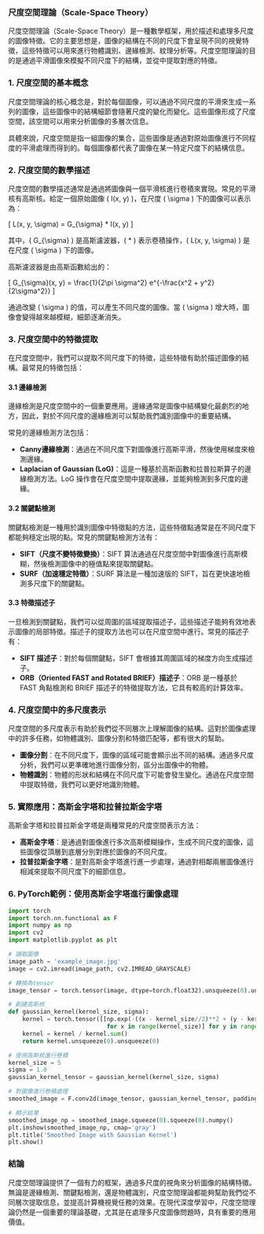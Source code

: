 ### 尺度空間理論（Scale-Space Theory）

尺度空間理論（Scale-Space Theory）是一種數學框架，用於描述和處理多尺度的圖像特徵。它的主要思想是，圖像的結構在不同的尺度下會呈現不同的視覺特徵，這些特徵可以用來進行物體識別、邊緣檢測、紋理分析等。尺度空間理論的目的是通過平滑圖像來模擬不同尺度下的結構，並從中提取對應的特徵。

### 1. 尺度空間的基本概念

尺度空間理論的核心概念是，對於每個圖像，可以通過不同尺度的平滑來生成一系列的圖像，這些圖像中的結構細節會隨著尺度的變化而變化。這些圖像形成了尺度空間，該空間可以用來分析圖像的多層次信息。

具體來說，尺度空間是指一組圖像的集合，這些圖像是通過對原始圖像進行不同程度的平滑處理而得到的。每個圖像都代表了圖像在某一特定尺度下的結構信息。

### 2. 尺度空間的數學描述

尺度空間的數學描述通常是通過將圖像與一個平滑核進行卷積來實現。常見的平滑核有高斯核。給定一個原始圖像 \( I(x, y) \)，在尺度 \( \sigma \) 下的圖像可以表示為：

\[
L(x, y, \sigma) = G_{\sigma} * I(x, y)
\]

其中，\( G_{\sigma} \) 是高斯濾波器，\( * \) 表示卷積操作，\( L(x, y, \sigma) \) 是在尺度 \( \sigma \) 下的圖像。

高斯濾波器是由高斯函數給出的：

\[
G_{\sigma}(x, y) = \frac{1}{2\pi \sigma^2} e^{-\frac{x^2 + y^2}{2\sigma^2}}
\]

通過改變 \( \sigma \) 的值，可以產生不同尺度的圖像。當 \( \sigma \) 增大時，圖像會變得越來越模糊，細節逐漸消失。

### 3. 尺度空間中的特徵提取

在尺度空間中，我們可以提取不同尺度下的特徵，這些特徵有助於描述圖像的結構。最常見的特徵包括：

#### 3.1 邊緣檢測

邊緣檢測是尺度空間中的一個重要應用。邊緣通常是圖像中結構變化最劇烈的地方，因此，對於不同尺度的邊緣檢測可以幫助我們識別圖像中的重要結構。

常見的邊緣檢測方法包括：

- **Canny邊緣檢測**：通過在不同尺度下對圖像進行高斯平滑，然後使用梯度來檢測邊緣。
- **Laplacian of Gaussian (LoG)**：這是一種基於高斯函數和拉普拉斯算子的邊緣檢測方法。LoG 操作會在尺度空間中提取邊緣，並能夠檢測到多尺度的邊緣。

#### 3.2 關鍵點檢測

關鍵點檢測是一種用於識別圖像中特徵點的方法，這些特徵點通常是在不同尺度下都能夠穩定出現的點。常見的關鍵點檢測方法有：

- **SIFT（尺度不變特徵變換）**：SIFT 算法通過在尺度空間中對圖像進行高斯模糊，然後檢測圖像中的極值點來提取關鍵點。
- **SURF（加速穩定特徵）**：SURF 算法是一種加速版的 SIFT，旨在更快速地檢測多尺度下的關鍵點。

#### 3.3 特徵描述子

一旦檢測到關鍵點，我們可以從周圍的區域提取描述子，這些描述子能夠有效地表示圖像的局部特徵。描述子的提取方法也可以在尺度空間中進行。常見的描述子有：

- **SIFT 描述子**：對於每個關鍵點，SIFT 會根據其周圍區域的梯度方向生成描述子。
- **ORB（Oriented FAST and Rotated BRIEF）描述子**：ORB 是一種基於 FAST 角點檢測和 BRIEF 描述子的特徵提取方法，它具有較高的計算效率。

### 4. 尺度空間中的多尺度表示

尺度空間的多尺度表示有助於我們從不同層次上理解圖像的結構。這對於圖像處理中的許多任務，如物體識別、圖像分割和特徵匹配等，都有很大的幫助。

- **圖像分割**：在不同尺度下，圖像的區域可能會顯示出不同的結構。通過多尺度分析，我們可以更準確地進行圖像分割，區分出圖像中的物體。
- **物體識別**：物體的形狀和結構在不同尺度下可能會發生變化。通過在尺度空間中提取特徵，我們可以更好地識別物體。

### 5. 實際應用：高斯金字塔和拉普拉斯金字塔

高斯金字塔和拉普拉斯金字塔是兩種常見的尺度空間表示方法：

- **高斯金字塔**：是通過對圖像進行多次高斯模糊操作，生成不同尺度的圖像，這些圖像從頂層到底層分別對應於圖像的不同尺度。
- **拉普拉斯金字塔**：是對高斯金字塔進行進一步處理，通過對相鄰兩層圖像進行相減來提取不同尺度下的細節信息。

### 6. PyTorch範例：使用高斯金字塔進行圖像處理

```python
import torch
import torch.nn.functional as F
import numpy as np
import cv2
import matplotlib.pyplot as plt

# 讀取圖像
image_path = 'example_image.jpg'
image = cv2.imread(image_path, cv2.IMREAD_GRAYSCALE)

# 轉換為tensor
image_tensor = torch.tensor(image, dtype=torch.float32).unsqueeze(0).unsqueeze(0)

# 創建高斯核
def gaussian_kernel(kernel_size, sigma):
    kernel = torch.tensor([[np.exp(-((x - kernel_size//2)**2 + (y - kernel_size//2)**2) / (2*sigma**2))
                            for x in range(kernel_size)] for y in range(kernel_size)], dtype=torch.float32)
    kernel = kernel / kernel.sum()
    return kernel.unsqueeze(0).unsqueeze(0)

# 使用高斯核進行卷積
kernel_size = 5
sigma = 1.0
gaussian_kernel_tensor = gaussian_kernel(kernel_size, sigma)

# 對圖像進行卷積處理
smoothed_image = F.conv2d(image_tensor, gaussian_kernel_tensor, padding=kernel_size//2)

# 顯示結果
smoothed_image_np = smoothed_image.squeeze(0).squeeze(0).numpy()
plt.imshow(smoothed_image_np, cmap='gray')
plt.title('Smoothed Image with Gaussian Kernel')
plt.show()
```

### 結論

尺度空間理論提供了一個有力的框架，通過多尺度的視角來分析圖像的結構特徵。無論是邊緣檢測、關鍵點檢測，還是物體識別，尺度空間理論都能夠幫助我們從不同層次提取信息，並提高計算機視覺任務的效果。在現代深度學習中，尺度空間理論仍然是一個重要的理論基礎，尤其是在處理多尺度圖像問題時，具有重要的應用價值。
